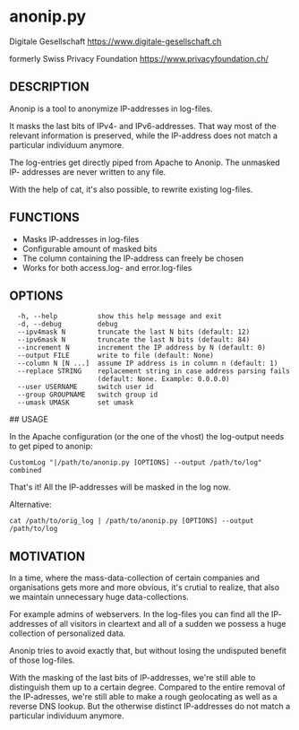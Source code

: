 # anonip.py

Digitale Gesellschaft
https://www.digitale-gesellschaft.ch


formerly
Swiss Privacy Foundation
https://www.privacyfoundation.ch/


## DESCRIPTION

Anonip is a tool to anonymize IP-addresses in log-files.

It masks the last bits of IPv4- and IPv6-addresses. That way most of the
relevant information is preserved, while the IP-address does not match a
particular individuum anymore.

The log-entries get directly piped from Apache to Anonip. The unmasked IP-
addresses are never written to any file.

With the help of cat, it's also possible, to rewrite existing log-files.

## FUNCTIONS

 - Masks IP-addresses in log-files
 - Configurable amount of masked bits
 - The column containing the IP-address can freely be chosen
 - Works for both access.log- and error.log-files

## OPTIONS
```
  -h, --help          show this help message and exit
  -d, --debug         debug
  --ipv4mask N        truncate the last N bits (default: 12)
  --ipv6mask N        truncate the last N bits (default: 84)
  --increment N       increment the IP address by N (default: 0)
  --output FILE       write to file (default: None)
  --column N [N ...]  assume IP address is in column n (default: 1)
  --replace STRING    replacement string in case address parsing fails
                      (default: None. Example: 0.0.0.0)
  --user USERNAME     switch user id
  --group GROUPNAME   switch group id
  --umask UMASK       set umask
```

## USAGE

In the Apache configuration (or the one of the vhost) the log-output needs to
get piped to anonip:
```
CustomLog "|/path/to/anonip.py [OPTIONS] --output /path/to/log" combined
```
That's it! All the IP-addresses will be masked in the log now.

Alternative:
```
cat /path/to/orig_log | /path/to/anonip.py [OPTIONS] --output /path/to/log
```
## MOTIVATION

In a time, where the mass-data-collection of certain companies and
organisations gets more and more obvious, it's crutial to realize, that also
we maintain unnecessary huge data-collections.

For example admins of webservers. In the log-files you can find all the IP-
addresses of all visitors in cleartext and all of a sudden we possess a huge
collection of personalized data.

Anonip tries to avoid exactly that, but without losing the undisputed benefit
of those log-files.

With the masking of the last bits of IP-addresses, we're still able to
distinguish them up to a certain degree. Compared to the entire removal of the
IP-adresses, we're still able to make a rough geolocating as well as a reverse
DNS lookup. But the otherwise distinct IP-addresses do not match a particular
individuum anymore.
